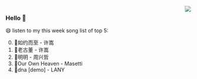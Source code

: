 <img align="right"  src="https://github-readme-stats.vercel.app/api/top-langs/?username=kvnZero" />

### Hello 👋

😄 listen to my this week song list of top 5:

0. 🌈如约而至 - 许嵩
1. 🌈老古董 - 许嵩
2. 🌈明明 - 周兴哲
3. 🌈Our Own Heaven - Masetti
4. 🌈dna [demo] - LANY

